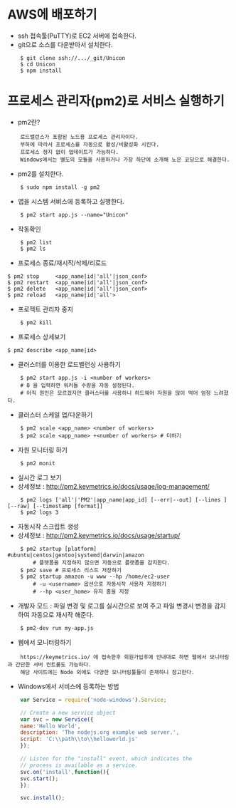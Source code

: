 # AWS에 배포하기

- ssh 접속툴(PuTTY)로 EC2 서버에 접속한다.
- git으로 소스를 다운받아서 설치한다.
```
    $ git clone ssh://.../_git/Unicon
    $ cd Unicon
    $ npm install
```

# 프로세스 관리자(pm2)로 서비스 실행하기

- pm2란?
```
    로드밸런스가 포함된 노드용 프로세스 관리자이다.
    부하에 따라서 프로세스를 자동으로 활성/비활성화 시킨다.
    프로세스 정지 없이 업데이트가 가능하다.
    Windows에서는 별도의 모듈을 사용하거나 가장 하단에 소개해 노은 코딩으로 해결한다.
```
- pm2를 설치한다.
```
    $ sudo npm install -g pm2
```
- 앱을 시스템 서비스에 등록하고 실행한다.
```
    $ pm2 start app.js --name="Unicon"
```
- 작동확인
```
    $ pm2 list
    $ pm2 ls
```
- 프로세스 종료/재시작/삭제/리로드
```
$ pm2 stop     <app_name|id|'all'|json_conf>
$ pm2 restart  <app_name|id|'all'|json_conf>
$ pm2 delete   <app_name|id|'all'|json_conf>
$ pm2 reload   <app_name|id|'all'>
```
- 프로젝트 관리자 중지
```
    $ pm2 kill
```
- 프로세스 상세보기
```
$ pm2 describe <app_name|id>
```
- 클러스터를 이용한 로드벨런싱 사용하기
```
    $ pm2 start app.js -i <number of workers>
    # 0 을 입력하면 워커들 수량을 자동 설정된다.
    # 아직 원인은 모르겠지만 클러스터를 사용하니 하드웨어 자원을 많이 먹어 엄청 느려졌다.
```
- 클러스터 스케일 업/다운하기
```
    $ pm2 scale <app_name> <number of workers>
    $ pm2 scale <app_name> +<number of workers> # 더하기
```
- 자원 모니터링 하기
```
    $ pm2 monit
```
- 실시간 로그 보기
- 상세정보 : http://pm2.keymetrics.io/docs/usage/log-management/
```
    $ pm2 logs ['all'|'PM2'|app_name|app_id] [--err|--out] [--lines ] [--raw] [--timestamp [format]]
    $ pm2 logs 3
```
- 자동시작 스크립트 생성
- 상세정보 : http://pm2.keymetrics.io/docs/usage/startup/
```
    $ pm2 startup [platform] #ubuntu|centos|gentoo|systemd|darwin|amazon
        # 플랫폼을 지정하지 않으면 자동으로 플랫폼을 감지한다.
    $ pm2 save # 프로세스 리스트 저장하기
    $ pm2 startup amazon -u www --hp /home/ec2-user
        # -u <username> 옵션으로 자동시작 사용자 지정하기
        # --hp <user_home> 유저 홈을 지정
```
- 개발자 모드 : 파일 변경 및 로그를 실시간으로 보여 주고 파일 변경시 변경을 감지하여 자동으로 재시작 해준다.
```
    $ pm2-dev run my-app.js
```
- 웹에서 모니터링하기
```
    https://keymetrics.io/ 에 접속한후 회원가입후에 안내대로 하면 웹에서 모니터링과 간단한 서버 컨트롤도 가능하다.
    해당 사이트에는 Node 외에도 다양한 모니터링툴들이 존재하니 참고한다.
```

- Windows에서 서비스에 등록하는 방법
```js
    var Service = require('node-windows').Service;

    // Create a new service object
    var svc = new Service({
    name:'Hello World',
    description: 'The nodejs.org example web server.',
    script: 'C:\\path\\to\\helloworld.js'
    });

    // Listen for the "install" event, which indicates the
    // process is available as a service.
    svc.on('install',function(){
    svc.start();
    });

    svc.install();
```

